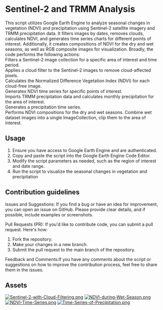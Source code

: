 # Sentinel-2 and TRMM Analysis
This script utilizes Google Earth Engine to analyze seasonal changes in vegetation (NDVI) and precipitation using Sentinel-2 satellite imagery and TRMM precipitation data. It filters images by dates, removes clouds, calculates NDVI, and generates time series charts for different points of interest. Additionally, it creates compositions of NDVI for the dry and wet seasons, as well as RGB composite images for visualization.
Broadly, the code performs the following actions:  
Filters a Sentinel-2 image collection for a specific area of interest and time period.  
Applies a cloud filter to the Sentinel-2 images to remove cloud-affected pixels.  
Calculates the Normalized Difference Vegetation Index (NDVI) for each cloud-free image.  
Generates NDVI time series for specific points of interest.  
Imports TRMM precipitation data and calculates monthly precipitation for the area of interest.  
Generates a precipitation time series.  
Performs NDVI compositions for the dry and wet seasons. 
Combine wet dataset images into a single ImageCollection, clip them to the area of interest.  

## Usage
1. Ensure you have access to Google Earth Engine and are authenticated.
2. Copy and paste the script into the Google Earth Engine Code Editor.
3. Modify the script parameters as needed, such as the region of interest and date range.
4. Run the script to visualize the seasonal changes in vegetation and precipitation

## Contribution guidelines

Issues and Suggestions: If you find a bug or have an idea for improvement, you can open an issue on GitHub. Please provide clear details, and if possible, include examples or screenshots.

Pull Requests (PR): If you'd like to contribute code, you can submit a pull request. Here's how:
1. Fork the repository.
2. Make your changes in a new branch.
3. Submit the pull request to the main branch of the repository.

Feedback and Comments:If you have any comments about the script or suggestions on how to improve the contribution process, feel free to share them in the issues.

## Assets
[![Sentinel-2-with-Cloud-Filtering.png](https://i.postimg.cc/bw0c99n1/Sentinel-2-with-Cloud-Filtering.png)](https://postimg.cc/NK0zgTp0)
[![NDVI-during-Wet-Season.png](https://i.postimg.cc/XNhbjJ3B/NDVI-during-Wet-Season.png)](https://postimg.cc/Yj1V8tvt)
[![NDVI-Time-Series.png](https://i.postimg.cc/NfHw5cfJ/NDVI-Time-Series.png)](https://postimg.cc/MvqLFgBV)
[![Time-Series-of-Precipitation.png](https://i.postimg.cc/g2bbhTxY/Time-Series-of-Precipitation.png)](https://postimg.cc/LnDWKvk7)
